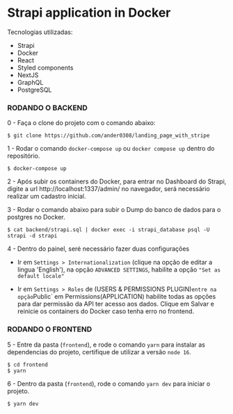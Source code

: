 # Strapi application in Docker

Tecnologias utilizadas:
- Strapi
- Docker
- React
- Styled components
- NextJS
- GraphQL
- PostgreSQL

### RODANDO O BACKEND

0 - Faça o clone do projeto com o comando abaixo:
```
$ git clone https://github.com/ander0308/landing_page_with_stripe
```

1 - Rodar o comando `docker-compose up` ou `docker compose up` dentro do repositório.
```
$ docker-compose up
```

2 - Após subir os containers do Docker, para entrar no Dashboard do Strapi, digite a url http://localhost:1337/admin/ no navegador, será necessário realizar um cadastro inicial.


3 - Rodar o comando abaixo para subir o Dump do banco de dados para o postgres no Docker.
```
$ cat backend/strapi.sql | docker exec -i strapi_database psql -U strapi -d strapi
```

4 - Dentro do painel, seré necessário fazer duas configurações

- Ir em `Settings > Internationalization` (clique na opção de editar a lingua 'English'), na opção `ADVANCED SETTINGS`, habilite a opção `"Set as default locale"`

- Ir em `Settings > Roles` de (USERS & PERMISSIONS PLUGIN)` entre na opção `Public` em Permissions(APPLICATION) habilite todas as opções para dar permissão da API ter acesso aos dados. Clique em Salvar e reinicie os containers do Docker caso tenha erro no frontend.


### RODANDO O FRONTEND

5 - Entre da pasta (`frontend`), e rode o comando `yarn` para instalar as dependencias do projeto, certifique de utilizar a versão `node 16`.
```
$ cd frontend
$ yarn
```

6 - Dentro da pasta (`frontend`), rode o comando `yarn dev` para iniciar o projeto.
```
$ yarn dev
```
